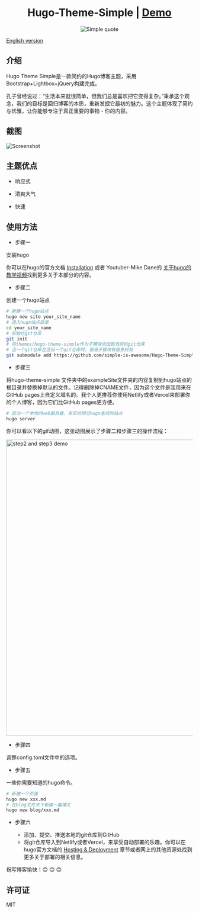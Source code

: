 <h1 align=center>Hugo-Theme-Simple | <a href="https://hugo.njxzc.top" target="_blank">Demo</a></h1>

<p align="center">
<img src="https://vip2.loli.io/2023/03/15/9LJ1QX8kKZrRtwA.webp" alt="Simple quote">
</p>

[English version](https://github.com/simple-is-awesome/Hugo-Theme-Simple/blob/main/README.md)

## 介绍

Hugo Theme Simple是一款简约的Hugo博客主题，采用Bootstrap+Lightbox+jQuery构建完成。

孔子曾经说过：“生活本来就很简单，但我们总是喜欢把它变得复杂。”秉承这个观念，我们的目标是回归博客的本质，重新发掘它最初的魅力。这个主题体现了简约与优雅，让你能够专注于真正重要的事物 - 你的内容。

## 截图

![Screenshot](https://vip2.loli.io/2023/05/01/lQFhg3ZA85PVwuY.png)

## 主题优点

- 响应式

- 清爽大气

- 快速

## 使用方法

- 步骤一

安装hugo

你可以在hugo的官方文档 [Installation](https://gohugo.io/installation/) 或者 Youtuber-Mike Dane的 [关于hugo的教学视频](https://www.youtube.com/playlist?list=PLLAZ4kZ9dFpOnyRlyS-liKL5ReHDcj4G3)找到更多关于本部分的内容。

- 步骤二

创建一个hugo站点

```bash
# 新建一个hugo站点
hugo new site your_site_name
# 进入hugo站点目录
cd your_site_name
# 初始化git仓库
git init
# 将themes/hugo-theme-simple作为子模块添加到当前的git仓库
# 当一个git仓库包含另一个git仓库时，使用子模块有很多好处
git submodule add https://github.com/simple-is-awesome/Hugo-Theme-Simple.git themes/hugo-theme-simple
```

- 步骤三

将hugo-theme-simple
文件夹中的exampleSite文件夹的内容复制到hugo站点的根目录并替换掉默认的文件。记得删除掉CNAME文件，因为这个文件是我用来在GitHub pages上自定义域名的。我个人更推荐你使用Netlify或者Vercel来部署你的个人博客，因为它们比GitHub pages更方便。

```bash
# 启动一个本地的web服务器，来实时预览hugo生成的站点
hugo server
```

你可以看以下的gif动图，这张动图展示了步骤二和步骤三的操作流程：

<img src="https://github.com/simple-is-awesome/Hugo-Theme-Simple/blob/main/static/images/hugo_step2_step3.gif?raw=true" width="800px" alt="step2 and step3 demo">

 - 步骤四

调整config.toml文件中的选项。

 - 步骤五

一些你需要知道的hugo命令。

```bash
# 新建一个页面
hugo new xxx.md
# 在blog文件夹下新建一篇博文
hugo new blog/xxx.md
```

 - 步骤六

    - 添加、提交、推送本地的git仓库到GitHub
    - 将git仓库导入到Netlify或者Vercel，来享受自动部署的乐趣。你可以在hugo官方文档的 [Hosting & Deployment](https://gohugo.io/hosting-and-deployment/) 章节或者网上的其他资源处找到更多关于部署的相关信息。


祝写博客愉快！:blush: :blush: :blush:

## 许可证

MIT
